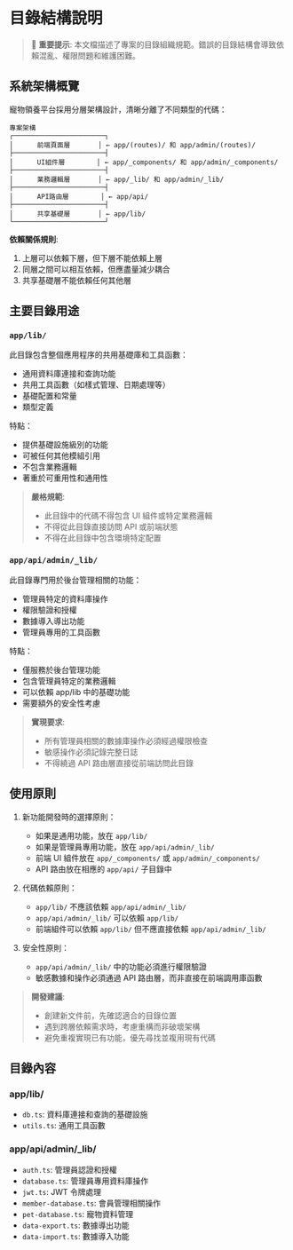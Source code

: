 # 目錄結構說明

> 📁 **重要提示**: 本文檔描述了專案的目錄組織規範。錯誤的目錄結構會導致依賴混亂、權限問題和維護困難。

## 系統架構概覽

寵物領養平台採用分層架構設計，清晰分離了不同類型的代碼：

```
專案架構
┌───────────────────────┐
│      前端頁面層       │ ← app/(routes)/ 和 app/admin/(routes)/
├───────────────────────┤
│      UI組件層        │ ← app/_components/ 和 app/admin/_components/
├───────────────────────┤
│      業務邏輯層       │ ← app/_lib/ 和 app/admin/_lib/
├───────────────────────┤
│      API路由層        │ ← app/api/
├───────────────────────┤
│      共享基礎層       │ ← app/lib/
└───────────────────────┘
```

**依賴關係規則**:

1. 上層可以依賴下層，但下層不能依賴上層
2. 同層之間可以相互依賴，但應盡量減少耦合
3. 共享基礎層不能依賴任何其他層

## 主要目錄用途

### `app/lib/`

此目錄包含整個應用程序的共用基礎庫和工具函數：

- 通用資料庫連接和查詢功能
- 共用工具函數（如樣式管理、日期處理等）
- 基礎配置和常量
- 類型定義

特點：

- 提供基礎設施級別的功能
- 可被任何其他模組引用
- 不包含業務邏輯
- 著重於可重用性和通用性

> **嚴格規範**:
>
> - 此目錄中的代碼不得包含 UI 組件或特定業務邏輯
> - 不得從此目錄直接訪問 API 或前端狀態
> - 不得在此目錄中包含環境特定配置

### `app/api/admin/_lib/`

此目錄專門用於後台管理相關的功能：

- 管理員特定的資料庫操作
- 權限驗證和授權
- 數據導入導出功能
- 管理員專用的工具函數

特點：

- 僅服務於後台管理功能
- 包含管理員特定的業務邏輯
- 可以依賴 app/lib 中的基礎功能
- 需要額外的安全性考慮

> **實現要求**:
>
> - 所有管理員相關的數據庫操作必須經過權限檢查
> - 敏感操作必須記錄完整日誌
> - 不得繞過 API 路由層直接從前端訪問此目錄

## 使用原則

1. 新功能開發時的選擇原則：

   - 如果是通用功能，放在 `app/lib/`
   - 如果是管理員專用功能，放在 `app/api/admin/_lib/`
   - 前端 UI 組件放在 `app/_components/` 或 `app/admin/_components/`
   - API 路由放在相應的 `app/api/` 子目錄中

2. 代碼依賴原則：

   - `app/lib/` 不應該依賴 `app/api/admin/_lib/`
   - `app/api/admin/_lib/` 可以依賴 `app/lib/`
   - 前端組件可以依賴 `app/lib/` 但不應直接依賴 `app/api/admin/_lib/`

3. 安全性原則：
   - `app/api/admin/_lib/` 中的功能必須進行權限驗證
   - 敏感數據和操作必須通過 API 路由層，而非直接在前端調用庫函數

> **開發建議**:
>
> - 創建新文件前，先確認適合的目錄位置
> - 遇到跨層依賴需求時，考慮重構而非破壞架構
> - 避免重複實現已有功能，優先尋找並複用現有代碼

## 目錄內容

### app/lib/

- `db.ts`: 資料庫連接和查詢的基礎設施
- `utils.ts`: 通用工具函數

### app/api/admin/\_lib/

- `auth.ts`: 管理員認證和授權
- `database.ts`: 管理員專用資料庫操作
- `jwt.ts`: JWT 令牌處理
- `member-database.ts`: 會員管理相關操作
- `pet-database.ts`: 寵物資料管理
- `data-export.ts`: 數據導出功能
- `data-import.ts`: 數據導入功能
